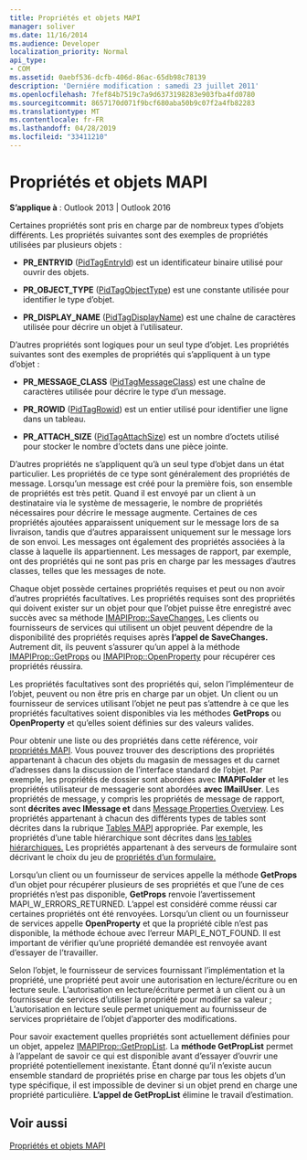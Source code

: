 ```yaml
---
title: Propriétés et objets MAPI
manager: soliver
ms.date: 11/16/2014
ms.audience: Developer
localization_priority: Normal
api_type:
- COM
ms.assetid: 0aebf536-dcfb-406d-86ac-65db98c78139
description: 'Derniére modification : samedi 23 juillet 2011'
ms.openlocfilehash: 7fef84b7519c7a9d6373198283e903fba4fd0780
ms.sourcegitcommit: 8657170d071f9bcf680aba50b9c07f2a4fb82283
ms.translationtype: MT
ms.contentlocale: fr-FR
ms.lasthandoff: 04/28/2019
ms.locfileid: "33411210"
---
```

# <a name="mapi-objects-and-properties"></a>Propriétés et objets MAPI

  
  
**S’applique à** : Outlook 2013 | Outlook 2016 
  
Certaines propriétés sont pris en charge par de nombreux types d’objets différents. Les propriétés suivantes sont des exemples de propriétés utilisées par plusieurs objets :
  
- **PR_ENTRYID** ([PidTagEntryId](pidtagentryid-canonical-property.md)) est un identificateur binaire utilisé pour ouvrir des objets.
    
- **PR_OBJECT_TYPE** ([PidTagObjectType](pidtagobjecttype-canonical-property.md)) est une constante utilisée pour identifier le type d’objet.
    
- **PR_DISPLAY_NAME** ([PidTagDisplayName](pidtagdisplayname-canonical-property.md)) est une chaîne de caractères utilisée pour décrire un objet à l’utilisateur.
    
D’autres propriétés sont logiques pour un seul type d’objet. Les propriétés suivantes sont des exemples de propriétés qui s’appliquent à un type d’objet :
  
- **PR_MESSAGE_CLASS** ([PidTagMessageClass](pidtagmessageclass-canonical-property.md)) est une chaîne de caractères utilisée pour décrire le type d’un message.
    
- **PR_ROWID** ([PidTagRowid](pidtagrowid-canonical-property.md)) est un entier utilisé pour identifier une ligne dans un tableau.
    
- **PR_ATTACH_SIZE** ([PidTagAttachSize](pidtagattachsize-canonical-property.md)) est un nombre d’octets utilisé pour stocker le nombre d’octets dans une pièce jointe.
    
D’autres propriétés ne s’appliquent qu’à un seul type d’objet dans un état particulier. Les propriétés de ce type sont généralement des propriétés de message. Lorsqu’un message est créé pour la première fois, son ensemble de propriétés est très petit. Quand il est envoyé par un client à un destinataire via le système de messagerie, le nombre de propriétés nécessaires pour décrire le message augmente. Certaines de ces propriétés ajoutées apparaissent uniquement sur le message lors de sa livraison, tandis que d’autres apparaissent uniquement sur le message lors de son envoi. Les messages ont également des propriétés associées à la classe à laquelle ils appartiennent. Les messages de rapport, par exemple, ont des propriétés qui ne sont pas pris en charge par les messages d’autres classes, telles que les messages de note. 
  
Chaque objet possède certaines propriétés requises et peut ou non avoir d’autres propriétés facultatives. Les propriétés requises sont des propriétés qui doivent exister sur un objet pour que l’objet puisse être enregistré avec succès avec sa méthode [IMAPIProp::SaveChanges.](imapiprop-savechanges.md) Les clients ou fournisseurs de services qui utilisent un objet peuvent dépendre de la disponibilité des propriétés requises après **l’appel de SaveChanges.** Autrement dit, ils peuvent s’assurer qu’un appel à la méthode [IMAPIProp::GetProps](imapiprop-getprops.md) ou [IMAPIProp::OpenProperty](imapiprop-openproperty.md) pour récupérer ces propriétés réussira. 
  
Les propriétés facultatives sont des propriétés qui, selon l’implémenteur de l’objet, peuvent ou non être pris en charge par un objet. Un client ou un fournisseur de services utilisant l’objet ne peut pas s’attendre à ce que les propriétés facultatives soient disponibles via les méthodes **GetProps** ou **OpenProperty** et qu’elles soient définies sur des valeurs valides. 
  
Pour obtenir une liste ou des propriétés dans cette référence, voir [propriétés MAPI](mapi-properties.md). Vous pouvez trouver des descriptions des propriétés appartenant à chacun des objets du magasin de messages et du carnet d’adresses dans la discussion de l’interface standard de l’objet. Par exemple, les propriétés de dossier sont abordées avec **IMAPIFolder** et les propriétés utilisateur de messagerie sont abordées **avec IMailUser**. Les propriétés de message, y compris les propriétés de message de rapport, sont **décrites avec IMessage et** dans [Message Properties Overview](message-properties-overview.md). Les propriétés appartenant à chacun des différents types de tables sont décrites dans la rubrique [Tables MAPI](mapi-tables.md) appropriée. Par exemple, les propriétés d’une table hiérarchique sont décrites dans [les tables hiérarchiques.](hierarchy-tables.md) Les propriétés appartenant à des serveurs de formulaire sont décrivant le choix du jeu de [propriétés d’un formulaire.](choosing-a-form-s-property-set.md)
  
Lorsqu’un client ou un fournisseur de services appelle la méthode **GetProps** d’un objet pour récupérer plusieurs de ses propriétés et que l’une de ces propriétés n’est pas disponible, **GetProps** renvoie l’avertissement MAPI_W_ERRORS_RETURNED. L’appel est considéré comme réussi car certaines propriétés ont été renvoyées. Lorsqu’un client ou un fournisseur de services appelle **OpenProperty** et que la propriété cible n’est pas disponible, la méthode échoue avec l’erreur MAPI_E_NOT_FOUND. Il est important de vérifier qu’une propriété demandée est renvoyée avant d’essayer de l’travailler. 
  
Selon l’objet, le fournisseur de services fournissant l’implémentation et la propriété, une propriété peut avoir une autorisation en lecture/écriture ou en lecture seule. L’autorisation en lecture/écriture permet à un client ou à un fournisseur de services d’utiliser la propriété pour modifier sa valeur ; L’autorisation en lecture seule permet uniquement au fournisseur de services propriétaire de l’objet d’apporter des modifications. 
  
Pour savoir exactement quelles propriétés sont actuellement définies pour un objet, appelez [IMAPIProp::GetPropList](imapiprop-getproplist.md). La **méthode GetPropList** permet à l’appelant de savoir ce qui est disponible avant d’essayer d’ouvrir une propriété potentiellement inexistante. Étant donné qu’il n’existe aucun ensemble standard de propriétés prise en charge par tous les objets d’un type spécifique, il est impossible de deviner si un objet prend en charge une propriété particulière. **L’appel de GetPropList** élimine le travail d’estimation. 
  
## <a name="see-also"></a>Voir aussi



[Propriétés et objets MAPI](mapi-objects-and-properties.md)


